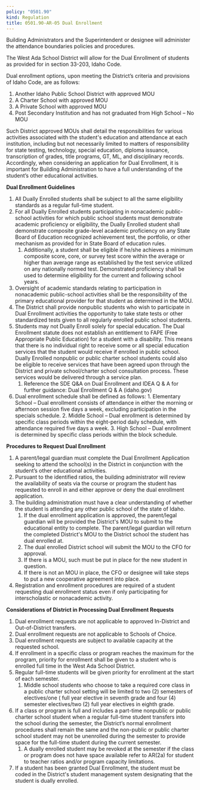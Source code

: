 ```yaml
---
policy: "0501.90"
kind: Regulation
title: 0501.90-AR-05 Dual Enrollment
---
```


Building Administrators and the Superintendent or designee will administer the attendance boundaries policies and procedures.

The West Ada School District will allow for the Dual Enrollment of students as provided for in section 33-203, Idaho Code.

Dual enrollment options, upon meeting the District’s criteria and provisions of Idaho Code, are as follows:

1. Another Idaho Public School District with approved MOU
2. A Charter School with approved MOU
3. A Private School with approved MOU
4. Post Secondary Institution and has not graduated from High School – No MOU

Such District approved MOUs shall detail the responsibilities for various activities associated with the student's education and attendance at each institution, including but not necessarily limited to matters of responsibility for state testing, technology, special education, diploma issuance, transcription of grades, title programs, GT, ML, and disciplinary records. Accordingly, when considering an application for Dual Enrollment, it is important for Building Administration to have a full understanding of the student’s other educational activities.

**Dual Enrollment Guidelines**

1. All Dually Enrolled students shall be subject to all the same eligibility standards as a regular full-time student.
2. For all Dually Enrolled students participating in nonacademic public-school activities for which public school students must demonstrate academic proficiency or eligibility, the Dually Enrolled student shall demonstrate composite grade-level academic proficiency on any State Board of Education recognized achievement test, the portfolio, or other mechanism as provided for in State Board of education rules.
    1. Additionally, a student shall be eligible if he/she achieves a minimum composite score, core, or survey test score within the average or higher than average range as established by the test service utilized on any nationally normed test. Demonstrated proficiency shall be used to determine eligibility for the current and following school years.
3. Oversight of academic standards relating to participation in nonacademic public-school activities shall be the responsibility of the primary educational provider for that student as determined in the MOU.
4. The District shall provide nonpublic students who wish to participate in Dual Enrollment activities the opportunity to take state tests or other standardized tests given to all regularly enrolled public school students.
5. Students may not Dually Enroll solely for special education. The Dual Enrollment statute does not establish an entitlement to FAPE (Free Appropriate Public Education) for a student with a disability. This means that there is no individual right to receive some or all special education services that the student would receive if enrolled in public school. Dually Enrolled nonpublic or public charter school students could also be eligible to receive services that have been agreed upon through the District and private school/charter school consultation process. These services would be delivered through a service plan.
    1. Reference the SDE Q&A on Dual Enrollment and IDEA Q & A for further guidance: Dual Enrollment Q & A (idaho.gov)
6. Dual enrollment schedule shall be defined as follows:
		1. Elementary School – Dual enrollment consists of attendance in either the morning or afternoon session five days a week, excluding participation in the specials schedule.
		2. Middle School – Dual enrollment is determined by specific class periods within the eight-period daily schedule, with attendance required five days a week.
		3. High School – Dual enrollment is determined by specific class periods within the block schedule.

**Procedures to Request Dual Enrollment**

1. A parent/legal guardian must complete the Dual Enrollment Application seeking to attend the school(s) in the District in conjunction with the student’s other educational activities.
2. Pursuant to the identified ratios, the building administrator will review the availability of seats via the course or program the student has requested to enroll in and either approve or deny the dual enrollment application.
3. The building administration must have a clear understanding of whether the student is attending any other public school of the state of Idaho.
    1. If the dual enrollment application is approved, the parent/legal guardian will be provided the District's MOU to submit to the educational entity to complete. The parent/legal guardian will return the completed District's MOU to the District school the student has dual enrolled at.
    2. The dual enrolled District school will submit the MOU to the CFO for approval.
    3. If there is a MOU, such must be put in place for the new student in question.
    4. If there is not an MOU in place, the CFO or designee will take steps to put a new cooperative agreement into place.
4. Registration and enrollment procedures are required of a student requesting dual enrollment status even if only participating for interscholastic or nonacademic activity.

**Considerations of District in Processing Dual Enrollment Requests**

1. Dual enrollment requests are not applicable to approved In-District and Out-of-District transfers.
2. Dual enrollment requests are not applicable to Schools of Choice.
3. Dual enrollment requests are subject to available capacity at the requested school.
4. If enrollment in a specific class or program reaches the maximum for the program, priority for enrollment shall be given to a student who is enrolled full time in the West Ada School District.
5. Regular full-time students will be given priority for enrollment at the start of each semester.
    1. Middle school students who choose to take a required core class in a public charter school setting will be limited to two (2) semesters of electives/one ( full year elective in seventh grade and four (4) semester electives/two (2) full year electives in eighth grade.
6. If a class or program is full and includes a part-time nonpublic or public charter school student when a regular full-time student transfers into the school during the semester, the District’s normal enrollment procedures shall remain the same and the non-public or public charter school student may not be unenrolled during the semester to provide space for the full-time student during the current semester.
    1. A dually enrolled student may be revoked at the semester if the class or program does not have space available refer to AR(2a) for student to teacher ratios and/or program capacity limitations.
7. If a student has been granted Dual Enrollment, the student must be coded in the District's student management system designating that the student is dually enrolled.

